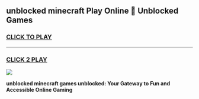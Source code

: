 
## unblocked minecraft Play Online 👋 Unblocked Games
<h3>
<a href="https://premium.freeplayer.one?title=unblocked_minecraft&ref=19F">CLICK TO PLAY</a></h3>
<hr>

<h3>
<a href="https://premium.freeplayer.one?title=unblocked_minecraft&ref=19F">CLICK 2 PLAY</a>
  
</h3>

<a href="https://premium.freeplayer.one?title=unblocked_minecraft&ref=19F"><img src="https://clearcache.store/games.png"></a>


**unblocked minecraft games unblocked: Your Gateway to Fun and Accessible Online Gaming**
